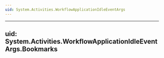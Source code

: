 ```yaml
---
uid: System.Activities.WorkflowApplicationIdleEventArgs
---
```


---
uid: System.Activities.WorkflowApplicationIdleEventArgs.Bookmarks
---
